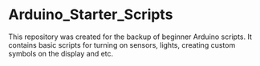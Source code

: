 # Arduino_Starter_Scripts
This repository was created for the backup of beginner Arduino scripts. It contains basic scripts for turning on sensors, lights, creating custom symbols on the display and etc.
